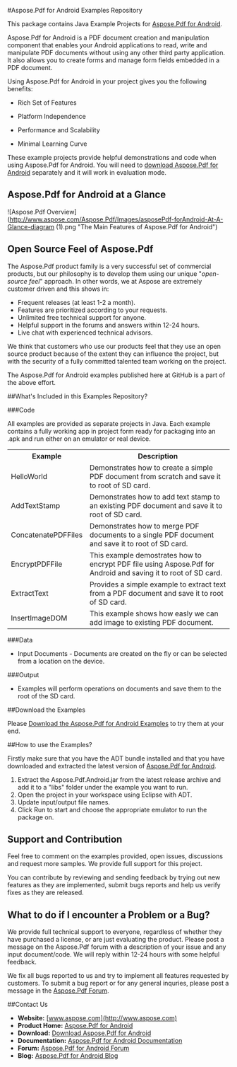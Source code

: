 #Aspose.Pdf for Android Examples Repository

This package contains Java Example Projects for [Aspose.Pdf for Android](http://www.aspose.com/android/pdf-component.aspx).

Aspose.Pdf for Android is a PDF document creation and manipulation component that enables your Android applications to read, write and manipulate PDF documents without using any other third party application. It also allows you to create forms and manage form fields embedded in a PDF document.

Using Aspose.Pdf for Android in your project gives you the following benefits:

+ Rich Set of Features

+ Platform Independence

+ Performance and Scalability

+ Minimal Learning Curve

These example projects provide helpful demonstrations and code when using Aspose.Pdf for Android. You will need to [download Aspose.Pdf for Android](http://www.aspose.com/community/files/74/android-components/aspose.pdf-for-android/default.aspx) separately and it will work in evaluation mode.

## Aspose.Pdf for Android at a Glance
![Aspose.Pdf Overview](http://www.aspose.com/Aspose.Pdf/Images/asposePdf-forAndroid-At-A-Glance-diagram (1).png "The Main Features of Aspose.Pdf for Android")

## Open Source Feel of Aspose.Pdf

The Aspose.Pdf product family is a very successful set of commercial products, but our philosophy is to develop them using our unique "*open-source feel*" approach. In other words, we at Aspose are extremely customer driven and this shows in:

+ Frequent releases (at least 1-2 a month).
+ Features are prioritized according to your requests.
+ Unlimited free technical support for anyone.
+ Helpful support in the forums and answers within 12-24 hours.
+ Live chat with experienced technical advisors.

We think that customers who use our products feel that they use an open source product because of the extent they can influence the project, but with the security of a fully committed talented team working on the project.

The Aspose.Pdf for Android examples published here at GitHub is a part of the above effort.

##What's Included in this Examples Repository?

###Code

All examples are provided as separate projects in Java. Each example contains a fully working app in project form ready for packaging into an .apk and run either on an emulator or real device.

<table>
  <tr><th>Example<th>Description</th></tr>
  <tr><td>HelloWorld</td><td>Demonstrates how to create a simple PDF document from scratch and save it to root of SD card.</td></tr>
  <tr><td>AddTextStamp</td><td>Demonstrates how to add text stamp to an existing PDF document and save it to root of SD card.</td></tr>
  <tr><td>ConcatenatePDFFiles</td><td>Demonstrates how to merge PDF documents to a single PDF document and save it to root of SD card.</td></tr>
  <tr><td>EncryptPDFFile</td><td>This example demostrates how to encrypt PDF file using Aspose.Pdf for Android and saving it to root of SD card.</td></tr>
  <tr><td>ExtractText</td><td>Provides a simple example to extract text from a PDF document and save it to root of SD card.</td></tr>
  <tr><td>InsertImageDOM</td><td>This example shows how easly we can add image to existing PDF document.</td></tr>
</table>

###Data

+ Input Documents - Documents are created on the fly or can be selected from a location on the device.

###Output

+ Examples will perform operations on documents and save them to the root of the SD card.

##Download the Examples

Please [Download the Aspose.Pdf for Android Examples](https://github.com/asposepdf/Aspose_Pdf_Android/archive/master.zip) to try them at your end.


##How to use the Examples?

Firstly make sure that you have the ADT bundle installed and that you have downloaded and extracted the latest version of [Aspose.Pdf for Android](http://www.aspose.com/community/files/74/android-components/aspose.pdf-for-android/default.aspx).

1. Extract the Aspose.Pdf.Android.jar from the latest release archive and add it to a "libs" folder under the example you want to run.
1. Open the project in your workspace using Eclipse with ADT.
1. Update input/output file names.
1. Click Run to start and choose the appropriate emulator to run the package on.

## Support and Contribution

Feel free to comment on the examples provided, open issues, discussions and request more samples. We provide full support for this project.

You can contribute by reviewing and sending feedback by trying out new features as they are implemented, submit bugs reports and help us verify fixes as they are released.

## What to do if I encounter a Problem or a Bug?

We provide full technical support to everyone, regardless of whether they have purchased a license, or are just evaluating the product. Please post a message on the Aspose.Pdf forum with a description of your issue and any input document/code. We will reply within 12-24 hours with some helpful feedback.

We fix all bugs reported to us and try to implement all features requested by customers. To submit a bug report or for any general inquries, please post a message in the [Aspose.Pdf Forum](http://www.aspose.com/community/forums/aspose.pdf-product-family/20/showforum.aspx).

##Contact Us

+ **Website:** [www.aspose.com](http://www.aspose.com)
+ **Product Home:** [Aspose.Pdf for Android](http://www.aspose.com/android/pdf-component.aspx)
+ **Download:** [Download Aspose.Pdf for Android](http://www.aspose.com/community/files/74/android-components/aspose.pdf-for-android/default.aspx)
+ **Documentation:** [Aspose.Pdf for Android Documentation](http://www.aspose.com/docs/display/pdfandroid/Home)
+ **Forum:** [Aspose.Pdf for Android Forum](http://www.aspose.com/community/forums/aspose.pdf-product-family/20/showforum.aspx)
+ **Blog:** [Aspose.Pdf for Android Blog](http://www.aspose.com/blogs/aspose-products/aspose-pdf-product-family.html)